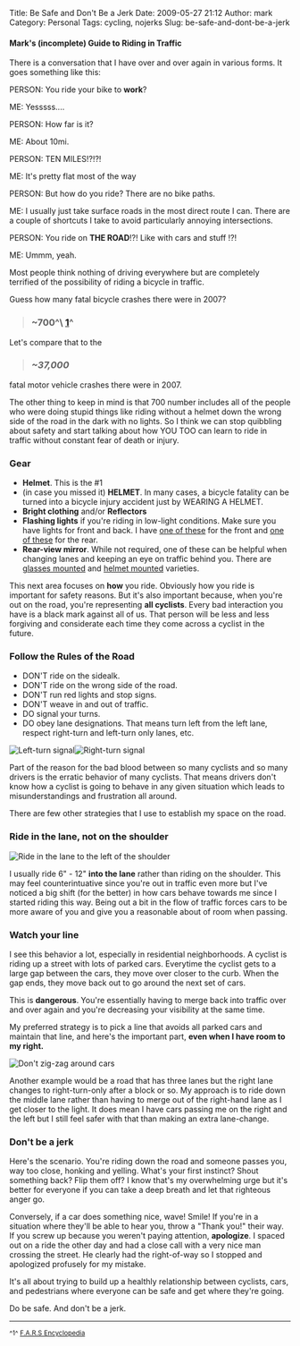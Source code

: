 Title: Be Safe and Don't Be a Jerk
Date: 2009-05-27 21:12
Author: mark
Category: Personal
Tags: cycling, nojerks
Slug: be-safe-and-dont-be-a-jerk

#### Mark's (incomplete) Guide to Riding in Traffic



There is a conversation that I have over and over again in various
forms. It goes something like this:

PERSON: You ride your bike to **work**?

ME: Yesssss....

PERSON: How far is it?

ME: About 10mi.

PERSON: TEN MILES!?!?!

ME: It's pretty flat most of the way

PERSON: But how do you ride? There are no bike paths.

ME: I usually just take surface roads in the most direct route I can.
There are a couple of shortcuts I take to avoid particularly annoying
intersections.

PERSON: You ride on **THE ROAD**!?! Like with cars and stuff !?!

ME: Ummm, yeah.

Most people think nothing of driving everywhere but are completely
terrified of the possibility of riding a bicycle in traffic.

Guess how many fatal bicycle crashes there were in 2007?


> ### \~700^\\ [1][]^



Let's compare that to the


> ### *\~37,000*


fatal motor vehicle crashes there were in 2007.

The other thing to keep in mind is that 700 number includes all of the
people who were doing stupid things like riding without a helmet down
the wrong side of the road in the dark with no lights. So I think we can
stop quibbling about safety and start talking about how YOU TOO can
learn to ride in traffic without constant fear of death or injury.

### Gear



-   **Helmet**. This is the \#1
-   (in case you missed it) **HELMET**. In many cases, a bicycle
    fatality can be turned into a bicycle injury accident just by
    WEARING A HELMET.
-   **Bright clothing** and/or **Reflectors**
-   **Flashing lights** if you're riding in low-light conditions. Make
    sure you have lights for front and back. I have [one of these][] for
    the front and [one of these][2] for the rear.
-   **Rear-view mirror**. While not required, one of these can be
    helpful when changing lanes and keeping an eye on traffic behind
    you. There are [glasses mounted][] and [helmet mounted][] varieties.
    
    



This next area focuses on **how** you ride. Obviously how you ride is
important for safety reasons. But it's also important because, when
you're out on the road, you're representing **all cyclists**. Every bad
interaction you have is a black mark against all of us. That person will
be less and less forgiving and considerate each time they come across a
cyclist in the future.

### Follow the Rules of the Road



-   DON'T ride on the sidealk.
-   DON'T ride on the wrong side of the road.
-   DON'T run red lights and stop signs.
-   DON'T weave in and out of traffic.
-   DO signal your turns.
-   DO obey lane designations. That means turn left from the left lane,
    respect right-turn and left-turn only lanes, etc.



![Left-turn signal][]![Right-turn signal][]

Part of the reason for the bad blood between so many cyclists and so
many drivers is the erratic behavior of many cyclists. That means
drivers don't know how a cyclist is going to behave in any given
situation which leads to misunderstandings and frustration all around.

There are few other strategies that I use to establish my space on the
road.

### Ride in the lane, not on the shoulder


![Ride in the lane to the left of the shoulder][]

I usually ride 6" - 12" **into the lane** rather than riding on the
shoulder. This may feel counterintuative since you're out in traffic
even more but I've noticed a big shift (for the better) in how cars
behave towards me since I started riding this way. Being out a bit in
the flow of traffic forces cars to be more aware of you and give you a
reasonable about of room when passing.

### Watch your line


I see this behavior a lot, especially in residential neighborhoods. A
cyclist is riding up a street with lots of parked cars. Everytime the
cyclist gets to a large gap between the cars, they move over closer to
the curb. When the gap ends, they move back out to go around the next
set of cars.

This is **dangerous**. You're essentially having to merge back into
traffic over and over again and you're decreasing your visibility at the
same time.

My preferred strategy is to pick a line that avoids all parked cars and
maintain that line, and here's the important part, **even when I have
room to my right.**

![Don't zig-zag around cars][]

Another example would be a road that has three lanes but the right lane
changes to right-turn-only after a block or so. My approach is to ride
down the middle lane rather than having to merge out of the right-hand
lane as I get closer to the light. It does mean I have cars passing me
on the right and the left but I still feel safer with that than making
an extra lane-change.

### Don't be a jerk


Here's the scenario. You're riding down the road and someone passes you,
way too close, honking and yelling. What's your first instinct? Shout
something back? Flip them off? I know that's my overwhelming urge but
it's better for everyone if you can take a deep breath and let that
righteous anger go.

Conversely, if a car does something nice, wave! Smile! If you're in a
situation where they'll be able to hear you, throw a "Thank you!" their
way. If you screw up because you weren't paying attention,
**apologize**. I spaced out on a ride the other day and had a close call
with a very nice man crossing the street. He clearly had the
right-of-way so I stopped and apologized profusely for my mistake.

It's all about trying to build up a healthly relationship between
cyclists, cars, and pedestrians where everyone can be safe and get where
they're going.

Do be safe. And don't be a jerk.

* * * * *


<small>

<a name="footnote1">^1^ [F.A.R.S Encyclopedia][]</a>

</small>

  [1]: #footnote1
  [one of these]: https://www.amazon.com/Planet-Bike-Beamer-Bicycle-Bracket/dp/B000HU11ZG/ref=sr_1_2?ie=UTF8&s=toys-and-games&qid=1243439135&sr=8-2
  [2]: https://www.amazon.com/Planet-Bike-Blinky-Bicycle-Leveling/dp/B000793NY4/ref=sr_1_6?ie=UTF8&s=sporting-goods&qid=1243439153&sr=8-6
  [glasses mounted]: https://www.nashbar.com/bikes/Product_10053_10052_124383_-1_23500_10000_23505
  [helmet mounted]: https://www.nashbar.com/bikes/Product_10053_10052_186739_-1_201355_10000_201357
  [Left-turn signal]: https://farm3.static.flickr.com/2435/3569821915_881f866207.jpg?v=0
  [Right-turn signal]: https://farm3.static.flickr.com/2430/3569821921_d1989f0d4e.jpg?v=0
  [Ride in the lane to the left of the shoulder]: https://farm4.static.flickr.com/3298/3569806321_29b80c6fce_o.png
  [Don't zig-zag around cars]: https://farm3.static.flickr.com/2479/3569806323_a8f5b5fe43_o.png
  [F.A.R.S Encyclopedia]: https://www-fars.nhtsa.dot.gov/Main/index.aspx
